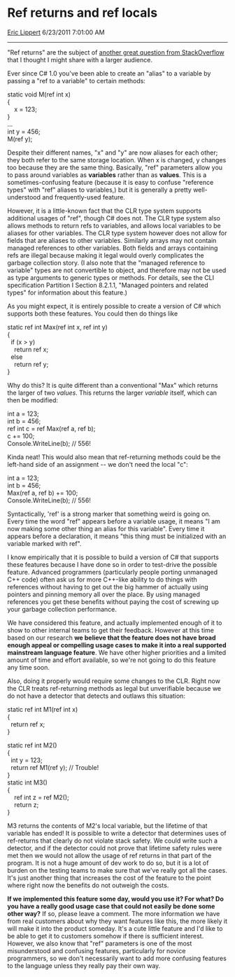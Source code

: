 <div id="page">

# Ref returns and ref locals

[Eric Lippert](https://social.msdn.microsoft.com/profile/Eric%20Lippert) 6/23/2011 7:01:00 AM

-----

<div id="content">

<div class="mine">

"Ref returns" are the subject of [another great question from StackOverflow](http://stackoverflow.com/questions/6339602/why-doesnt-c-support-the-return-of-references/6346059#6346059) that I thought I might share with a larger audience.

Ever since C\# 1.0 you've been able to create an "alias" to a variable by passing a "ref to a variable" to certain methods:

static void M(ref int x)  
{  
    x = 123;  
}  
...  
int y = 456;  
M(ref y);

Despite their different names, "x" and "y" are now aliases for each other; they both refer to the same storage location. When x is changed, y changes too because they are the same thing. Basically, "ref" parameters allow you to pass around variables as **variables** rather than as **values**. This is a sometimes-confusing feature (because it is easy to confuse "reference types" with "ref" aliases to variables,) but it is generally a pretty well-understood and frequently-used feature.

However, it is a little-known fact that the CLR type system supports additional usages of "ref", though C\# does not. The CLR type system also allows methods to return refs to variables, and allows local variables to be aliases for other variables. The CLR type system however does not allow for fields that are aliases to other variables. Similarly arrays may not contain managed references to other variables. Both fields and arrays containing refs are illegal because making it legal would overly complicates the garbage collection story. (I also note that the "managed reference to variable" types are not convertible to object, and therefore may not be used as type arguments to generic types or methods. For details, see the CLI specification Partition I Section 8.2.1.1, "Managed pointers and related types" for information about this feature.)

As you might expect, it is entirely possible to create a version of C\# which supports both these features. You could then do things like

static ref int Max(ref int x, ref int y)  
{  
  if (x \> y)  
    return ref x;  
  else  
    return ref y;  
}

Why do this? It is quite different than a conventional "Max" which returns the larger of two *values*. This returns the larger *variable* itself, which can then be modified:

int a = 123;  
int b = 456;  
ref int c = ref Max(ref a, ref b);  
c += 100;  
Console.WriteLine(b); // 556\!

Kinda neat\! This would also mean that ref-returning methods could be the left-hand side of an assignment -- we don't need the local "c":

int a = 123;  
int b = 456;  
Max(ref a, ref b) += 100;  
Console.WriteLine(b); // 556\!

Syntactically, 'ref' is a strong marker that something weird is going on. Every time the word "ref" appears before a variable usage, it means "I am now making some other thing an alias for this variable". Every time it appears before a declaration, it means "this thing must be initialized with an variable marked with ref".

I know empirically that it is possible to build a version of C\# that supports these features because I have done so in order to test-drive the possible feature. Advanced programmers (particularly people porting unmanaged C++ code) often ask us for more C++-like ability to do things with references without having to get out the big hammer of actually using pointers and pinning memory all over the place. By using managed references you get these benefits without paying the cost of screwing up your garbage collection performance.

We have considered this feature, and actually implemented enough of it to show to other internal teams to get their feedback. However at this time based on our research **we believe that the feature does not have broad enough appeal or compelling usage cases to make it into a real supported mainstream language feature**. We have other higher priorities and a limited amount of time and effort available, so we're not going to do this feature any time soon.

Also, doing it properly would require some changes to the CLR. Right now the CLR treats ref-returning methods as legal but unverifiable because we do not have a detector that detects and outlaws this situation:

static ref int M1(ref int x)  
{  
  return ref x;  
}  
  
static ref int M2()  
{  
  int y = 123;  
  return ref M1(ref y); // Trouble\!  
}  
static int M3()  
{  
    ref int z = ref M2();  
    return z;  
}

M3 returns the contents of M2's local variable, but the lifetime of that variable has ended\! It is possible to write a detector that determines uses of ref-returns that clearly do not violate stack safety. We could write such a detector, and if the detector could not prove that lifetime safety rules were met then we would not allow the usage of ref returns in that part of the program. It is not a huge amount of dev work to do so, but it is a lot of burden on the testing teams to make sure that we've really got all the cases. It's just another thing that increases the cost of the feature to the point where right now the benefits do not outweigh the costs.

**If we implemented this feature some day, would you use it? For what? Do you have a really good usage case that could not easily be done some other way?** If so, please leave a comment. The more information we have from real customers about why they want features like this, the more likely it will make it into the product someday. It's a cute little feature and I'd like to be able to get it to customers somehow if there is sufficient interest. However, we also know that "ref" parameters is one of the most misunderstood and confusing features, particularly for novice programmers, so we don't necessarily want to add more confusing features to the language unless they really pay their own way.

</div>

</div>

</div>

